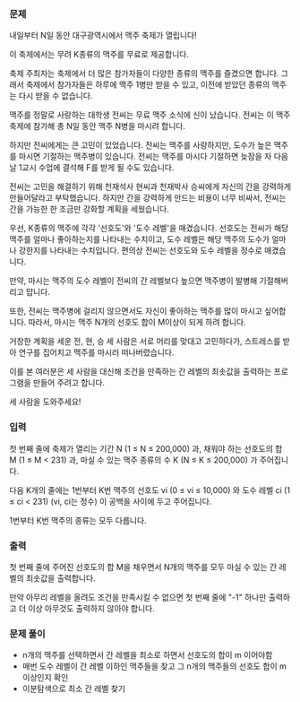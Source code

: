 ### 문제

내일부터 N일 동안 대구광역시에서 맥주 축제가 열립니다!

이 축제에서는 무려 K종류의 맥주를 무료로 제공합니다.

축제 주최자는 축제에서 더 많은 참가자들이 다양한 종류의 맥주를 즐겼으면 합니다. 그래서 축제에서 참가자들은 하루에 맥주 1병만 받을 수 있고, 이전에 받았던 종류의 맥주는 다시 받을 수 없습니다.

맥주를 정말로 사랑하는 대학생 전씨는 무료 맥주 소식에 신이 났습니다. 전씨는 이 맥주 축제에 참가해 총 N일 동안 맥주 N병을 마시려 합니다.

하지만 전씨에게는 큰 고민이 있었습니다. 전씨는 맥주를 사랑하지만, 도수가 높은 맥주를 마시면 기절하는 맥주병이 있습니다. 전씨는 맥주를 마시다 기절하면 늦잠을 자 다음 날 1교시 수업에 결석해 F를 받게 될 수도 있습니다.

전씨는 고민을 해결하기 위해 천재석사 현씨과 천재박사 승씨에게 자신의 간을 강력하게 만들어달라고 부탁했습니다. 하지만 간을 강력하게 만드는 비용이 너무 비싸서, 전씨는 간을 가능한 한 조금만 강화할 계획을 세웠습니다.

우선, K종류의 맥주에 각각 '선호도'와 '도수 레벨'을 매겼습니다. 선호도는 전씨가 해당 맥주를 얼마나 좋아하는지를 나타내는 수치이고, 도수 레벨은 해당 맥주의 도수가 얼마나 강한지를 나타내는 수치입니다. 편의상 전씨는 선호도와 도수 레벨을 정수로 매겼습니다.

만약, 마시는 맥주의 도수 레벨이 전씨의 간 레벨보다 높으면 맥주병이 발병해 기절해버리고 맙니다.

또한, 전씨는 맥주병에 걸리지 않으면서도 자신이 좋아하는 맥주를 많이 마시고 싶어합니다. 따라서, 마시는 맥주 N개의 선호도 합이 M이상이 되게 하려 합니다.

거창한 계획을 세운 전, 현, 승 세 사람은 서로 머리를 맞대고 고민하다가, 스트레스를 받아 연구를 집어치고 맥주를 마시러 떠나버렸습니다.

이를 본 여러분은 세 사람을 대신해 조건을 만족하는 간 레벨의 최솟값을 출력하는 프로그램을 만들어 주려고 합니다.

세 사람을 도와주세요!

### 입력

첫 번째 줄에 축제가 열리는 기간 N (1 ≤ N ≤ 200,000) 과, 채워야 하는 선호도의 합 M (1 ≤ M < 231) 과, 마실 수 있는 맥주 종류의 수 K (N ≤ K ≤ 200,000) 가 주어집니다.

다음 K개의 줄에는 1번부터 K번 맥주의 선호도 vi (0 ≤ vi ≤ 10,000) 와 도수 레벨 ci (1 ≤ ci < 231) (vi, ci는 정수) 이 공백을 사이에 두고 주어집니다.

1번부터 K번 맥주의 종류는 모두 다릅니다.

### 출력

첫 번째 줄에 주어진 선호도의 합 M을 채우면서 N개의 맥주를 모두 마실 수 있는 간 레벨의 최솟값을 출력합니다.

만약 아무리 레벨을 올려도 조건을 만족시킬 수 없으면 첫 번째 줄에 "-1" 하나만 출력하고 더 이상 아무것도 출력하지 않아야 합니다.

### 문제 풀이

- n개의 맥주를 선택하면서 간 레벨을 최소로 하면서 선호도의 합이 m 이어야함
- 매번 도수 레벨이 간 레벨 이하인 맥주들을 찾고 그 n개의 맥주들의 선호도 합이 m 이상인지 확인
- 이분탐색으로 최소 간 레벨 찾기
